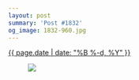 ```yaml
---
layout: post
summary: 'Post #1832'
og_image: 1832-960.jpg
---
```


<div class="post">
 <time>
  <a href="/1832">
   {{ page.date | date: "%B %-d, %Y" }}
  </a>
 </time>
 <a href="/1832">
  <figure data-taken="4/22/2024">
   <img sizes="(min-width: 700px) 50vw, calc(100vw - 2rem)" src="{{ site.assets_url }}/1832-480.jpg" srcset="{{ site.assets_url }}/1832-240.jpg 240w, {{ site.assets_url }}/1832-480.jpg 480w, {{ site.assets_url }}/1832-720.jpg 720w, {{ site.assets_url }}/1832-960.jpg 960w"/>
  </figure>
 </a>
</div>
